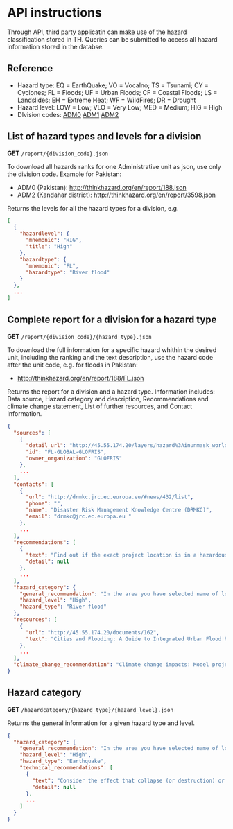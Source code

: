 # API instructions

Through API, third party applicatin can make use of the hazard classification stored in TH. Queries can be submitted to access all hazard information stored in the databse.

## Reference
* Hazard type: EQ = EarthQuake; VO = Vocalno; TS = Tsunami; CY = Cyclones; FL = Floods; UF = Urban Floods; CF = Coastal Floods; LS = Landslides; EH = Extreme Heat; WF = WildFires; DR = Drought
* Hazard level: LOW = Low; VLO = Very Low; MED = Medium; HIG = High
* DIvision codes: <a href="">ADM0</a> <a href="">ADM1</a> <a href="">ADM2</a> 

## List of hazard types and levels for a division

**GET** `/report/{division_code}.json`

To download all hazards ranks for one Administrative unit as json, use only the division code.
Example for Pakistan:

* ADM0 (Pakistan): http://thinkhazard.org/en/report/188.json
* ADM2 (Kandahar district): http://thinkhazard.org/en/report/3598.json

Returns the levels for all the hazard types for a division, e.g.

```json
[
  {
    "hazardlevel": {
      "mnemonic": "HIG",
      "title": "High"
    },
    "hazardtype": {
      "mnemonic": "FL",
      "hazardtype": "River flood"
    }
  },
  ...
]
```

## Complete report for a division for a hazard type

**GET** `/report/{division_code}/{hazard_type}.json`

To download the full information for a specific hazard whithin the desired unit, including the ranking and the text description, use the hazard code after the unit code, e.g. for floods in Pakistan:

* http://thinkhazard.org/en/report/188/FL.json

Returns the report for a division and a hazard type. Information includes: Data source, Hazard category and description, Recommendations and climate change statement, List of further resources, and Contact Information.

```json
{
  "sources": [
    {
      "detail_url": "http://45.55.174.20/layers/hazard%3Ainunmask_world_stream_6tthres_2_t_50",
      "id": "FL-GLOBAL-GLOFRIS",
      "owner_organization": "GLOFRIS"
    },
    ...
  ],
  "contacts": [
    {
      "url": "http://drmkc.jrc.ec.europa.eu/#news/432/list",
      "phone": "",
      "name": "Disaster Risk Management Knowledge Centre (DRMKC)",
      "email": "drmkc@jrc.ec.europa.eu "
    },
    ...
  ],
  "recommendations": [
    {
      "text": "Find out if the exact project location is in a hazardous zone by using local data, e.g. by collecting local information either from river flood hazard maps, by interviewing local governmental organizations, or by hiring international expertise.",
      "detail": null
    },
    ...
  ],
  "hazard_category": {
    "general_recommendation": "In the area you have selected name of location river flood hazard is classified as **high** according to the information that is currently available to this tool. This means that there is a chance of more than 10% that potentially damaging and life-threatening floods occur in the coming 10 years. **Project planning decisions, project design, and construction methods must take into account the level of river flood hazard**. The following is a list of recommendations that could be followed in different phases of the project to help reduce the risk to your project. Please note that these recommendations are generic and not project-specific.",
    "hazard_level": "High",
    "hazard_type": "River flood"
  },
  "resources": [
    {
      "url": "http://45.55.174.20/documents/162",
      "text": "Cities and Flooding: A Guide to Integrated Urban Flood Risk Management for the 21st Century"
    },
    ...
  ],
  "climate_change_recommendation": "Climate change impacts: Model projections are inconsistent in changes in rainfall."
}
```

## Hazard category

**GET** `/hazardcategory/{hazard_type}/{hazard_level}.json`

Returns the general information for a given hazard type and level.

```json
{
  "hazard_category": {
    "general_recommendation": "In the area you have selected name of location earthquake hazard is classified as **high** according to the information that is currently available. This means that there is more than a 20% chance of potentially-damaging earthquake shaking in your project area in the next 50 years. Based on this information, the impact of earthquake **must be considered** in all phases of the project, in particular during design and construction. **Project planning decisions, project design, and construction methods should take into account the level of earthquake hazard**. Further detailed information should be obtained to adequately account for the level of hazard.",
    "hazard_level": "High",
    "hazard_type": "Earthquake",
    "technical_recommendations": [
      {
        "text": "Consider the effect that collapse (or destruction) or serious damage to buildings and infrastructure associated with the planned project could have on the local population and environment.",
        "detail": null
      },
      ...
    ]
  }
}
```
